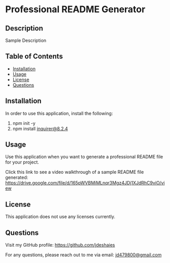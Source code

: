 # Professional README Generator

## Description

Sample Description


## Table of Contents
- [Installation](#installation)
- [Usage](#usage)
- [License](#license)
- [Questions](#questions)


## Installation

In order to use this application, install the following:
1. npm init -y
2. npm install inquirer@8.2.4


## Usage

Use this application when you want to generate a professional README file for your project.

Click this link to see a video walkthrough of a sample README file generated: 
https://drive.google.com/file/d/165pWVBMiMLnqr3Mgz4JDj1XJdRhC9viO/view


## License

This application does not use any licenses currently.


## Questions

Visit my GitHub profile: https://github.com/jdeshaies

For any questions, please reach out to me via email: jd479800@gmail.com